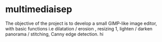 # multimediaisep
The objective of the project is to develop a small GIMP-like image editor, with basic functions i.e  dilatation / erosion , resizing 1, lighten / darken  panorama / stitching,  Canny edge detection.
hi
